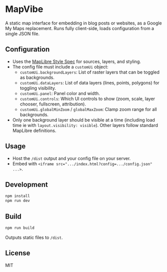# MapVibe

A static map interface for embedding in blog posts or websites, as a Google My Maps replacement. Runs fully client-side, loads configuration from a single JSON file.

## Configuration

- Uses the [MapLibre Style Spec](https://maplibre.org/maplibre-gl-js-docs/style-spec/) for sources, layers, and styling.
- The config file must include a `customUi` object:
  - `customUi.backgroundLayers`: List of raster layers that can be toggled as backgrounds.
  - `customUi.dataLayers`: List of data layers (lines, points, polygons) for toggling visibility.
  - `customUi.panel`: Panel color and width.
  - `customUi.controls`: Which UI controls to show (zoom, scale, layer chooser, fullscreen, attribution).
  - `customUi.globalMinZoom` / `globalMaxZoom`: Clamp zoom range for all backgrounds.
- Only one background layer should be visible at a time (including load time ie with `layout.visibility: visible`). Other layers follow standard MapLibre definitions.

## Usage

- Host the `/dist` output and your config file on your server.
- Embed with `<iframe src=".../index.html?config=.../config.json" ...>`.

## Development

```bash
npm install
npm run dev
```

## Build

```bash
npm run build
```

Outputs static files to `/dist`.

## License

MIT